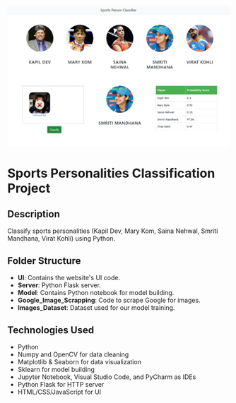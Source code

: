 ![alt text](<pic.png>)
# Sports Personalities Classification Project

## Description
Classify sports personalities (Kapil Dev, Mary Kom, Saina Nehwal, Smriti Mandhana, Virat Kohli) using Python.

## Folder Structure
- **UI**: Contains the website's UI code.
- **Server**: Python Flask server.
- **Model**: Contains Python notebook for model building.
- **Google_Image_Scrapping**: Code to scrape Google for images.
- **Images_Dataset**: Dataset used for our model training.

## Technologies Used
- Python
- Numpy and OpenCV for data cleaning
- Matplotlib & Seaborn for data visualization
- Sklearn for model building
- Jupyter Notebook, Visual Studio Code, and PyCharm as IDEs
- Python Flask for HTTP server
- HTML/CSS/JavaScript for UI

